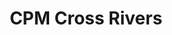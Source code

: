 ---
title: CPM Cross Rivers
description: Poster series for the CPM, Cross Rivers State HQ.
coverImage: /assets/img/work/designs/sample.jfif
---
